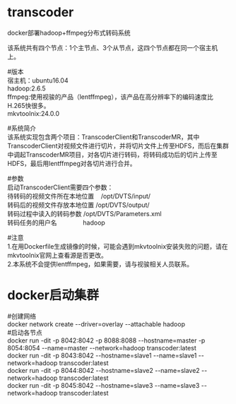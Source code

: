 # transcoder
docker部署hadoop+ffmpeg分布式转码系统

该系统共有四个节点：1个主节点、3个从节点，这四个节点都在同一个宿主机上。<br/>

#版本<br/>
宿主机：ubuntu16.04<br/>
hadoop:2.6.5<br/>
ffmpeg:使用视骏的产品（lentffmpeg），该产品在高分辨率下的编码速度比H.265快很多。<br/>
mkvtoolnix:24.0.0<br/>

#系统简介<br/>
该系统实现包含两个项目：TranscoderClient和TranscoderMR，其中TranscoderClient对视频文件进行切片，并将切片文件上传至HDFS，而后在集群中调起TranscoderMR项目，对各切片进行转码，将转码成功后的切片上传至HDFS，最后用lentffmpeg对各切片进行合并。

#参数<br/>
启动TranscoderClient需要四个参数：<br/>
待转码的视频文件所在本地位置    /opt/DVTS/input/ <br/>
转码后的视频文件存放本地位置    /opt/DVTS/output/ <br/>
转码过程中读入的转码参数        /opt/DVTS/Parameters.xml <br/>
转码任务的用户名               hadoop <br/>

#注意<br/>
1.在用Dockerfile生成镜像的时候，可能会遇到mkvtoolnix安装失败的问题，请在mkvtoolnix官网上查看源是否更改。<br/>
2.本系统不会提供lentffmpeg，如果需要，请与视骏相关人员联系。<br/>

# docker启动集群
#创建网络<br/>
docker network create --driver=overlay --attachable hadoop<br/>
#启动各节点<br/>
docker run -dit -p 8042:8042 -p 8088:8088 --hostname=master -p 8054:8054 --name=master --network=hadoop transcoder:latest<br/>
docker run -dit -p 8043:8042 --hostname=slave1 --name=slave1 --network=hadoop transcoder:latest<br/>
docker run -dit -p 8044:8042 --hostname=slave2 --name=slave2 --network=hadoop transcoder:latest<br/>
docker run -dit -p 8045:8042 --hostname=slave3 --name=slave3 --network=hadoop transcoder:latest<br/>
